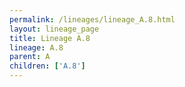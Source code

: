 ```yaml
---
permalink: /lineages/lineage_A.8.html
layout: lineage_page
title: Lineage A.8
lineage: A.8
parent: A
children: ['A.8']
---
```

